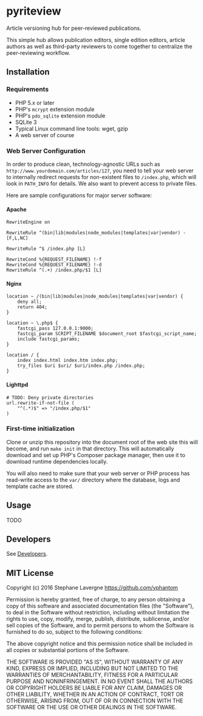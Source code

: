 # pyriteview

Article versioning hub for peer-reviewed publications.

This simple hub allows publication editors, single edition editors, article authors as well as third-party reviewers to come together to centralize the peer-reviewing workflow.

## Installation

### Requirements

* PHP 5.x or later
* PHP's `mcrypt` extension module
* PHP's `pdo_sqlite` extension module
* SQLite 3
* Typical Linux command line tools: wget, gzip
* A web server of course

### Web Server Configuration

In order to produce clean, technology-agnostic URLs such as `http://www.yourdomain.com/articles/127`, you need to tell your web server to internally redirect requests for non-existent files to `/index.php`, which will look in `PATH_INFO` for details.  We also want to prevent access to private files.

Here are sample configurations for major server software:

#### Apache

```
RewriteEngine on

RewriteRule ^(bin|lib|modules|node_modules|templates|var|vendor) - [F,L,NC]

RewriteRule ^$ /index.php [L]

RewriteCond %{REQUEST_FILENAME} !-f
RewriteCond %{REQUEST_FILENAME} !-d
RewriteRule ^(.+) /index.php/$1 [L]
```

#### Nginx

```
location ~ /(bin|lib|modules|node_modules|templates|var|vendor) {
    deny all;
    return 404;
}

location ~ \.php$ {
    fastcgi_pass 127.0.0.1:9000;
    fastcgi_param SCRIPT_FILENAME $document_root $fastcgi_script_name;
    include fastcgi_params;
}

location / {
    index index.html index.htm index.php;
    try_files $uri $uri/ $uri/index.php /index.php;
}
```

#### Lighttpd

```
# TODO: Deny private directories
url.rewrite-if-not-file (
    "^(.*)$" => "/index.php/$1"
)
```

### First-time initialization

Clone or unzip this repository into the document root of the web site this will become, and run `make init` in that directory.  This will automatically download and set up PHP's Composer package manager, then use it to download runtime dependencies locally.

You will also need to make sure that your web server or PHP process has read-write access to the `var/` directory where the database, logs and template cache are stored.

## Usage

TODO

## Developers

See [Developers](DEVELOPERS.md).

## MIT License

Copyright (c) 2016 Stephane Lavergne <https://github.com/vphantom>

Permission is hereby granted, free of charge, to any person obtaining a copy of this software and associated documentation files (the "Software"), to deal in the Software without restriction, including without limitation the rights to use, copy, modify, merge, publish, distribute, sublicense, and/or sell copies of the Software, and to permit persons to whom the Software is furnished to do so, subject to the following conditions:

The above copyright notice and this permission notice shall be included in all copies or substantial portions of the Software.

THE SOFTWARE IS PROVIDED "AS IS", WITHOUT WARRANTY OF ANY KIND, EXPRESS OR IMPLIED, INCLUDING BUT NOT LIMITED TO THE WARRANTIES OF MERCHANTABILITY, FITNESS FOR A PARTICULAR PURPOSE AND NONINFRINGEMENT. IN NO EVENT SHALL THE AUTHORS OR COPYRIGHT HOLDERS BE LIABLE FOR ANY CLAIM, DAMAGES OR OTHER LIABILITY, WHETHER IN AN ACTION OF CONTRACT, TORT OR OTHERWISE, ARISING FROM, OUT OF OR IN CONNECTION WITH THE SOFTWARE OR THE USE OR OTHER DEALINGS IN THE SOFTWARE.

